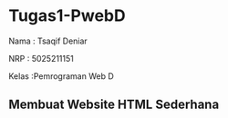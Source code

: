 # Tugas1-PwebD
Nama  : Tsaqif Deniar

NRP   : 5025211151

Kelas :Pemrograman Web D
## Membuat Website HTML Sederhana
